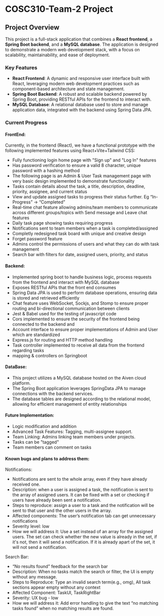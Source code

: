 # COSC310-Team-2 Project

## Project Overview
This project is a full-stack application that combines a **React frontend**, a **Spring Boot backend**, and a **MySQL database**. The application is designed to demonstrate a modern web development stack, with a focus on scalability, maintainability, and ease of deployment.

### Key Features
- **React Frontend**: A dynamic and responsive user interface built with React, leveraging modern web development practices such as component-based architecture and state management.
- **Spring Boot Backend**: A robust and scalable backend powered by Spring Boot, providing RESTful APIs for the frontend to interact with.
- **MySQL Database**: A relational database used to store and manage application data, integrated with the backend using Spring Data JPA.

### Current Progress
#### FrontEnd:
Currently, in the frontend (React), we have a functional prototype with the following implemented features using React+Vite+Tailwind CSS:
* Fully functioning login home page with "Sign up" and "Log In" features 
* Has password verification to ensure a valid 8 character, unique password with a hashing method
* The following page is an Admin & User Task management page with very basic design implemented to demonstrate functionality
* Tasks contain details about the task, a title, description, deadline, priority, assignee, and current status
* View and update assigned tasks to progress their status further. Eg “In-Progress” -> “Completed”
* Real-time chat feature allowing admins/team members to communicate across different groups/topics with Send message and Leave chat features
* Daily task page showing tasks requiring progress
* Notifications sent to team members when a task is completed/assigned
* Completly redesigned task board with unique and creative design
* Forget password feature
* Admins control the permissions of users and what they can do with task management
* Search bar with filters for date, assigned users, priority, and status

#### Backend:
* Implemented spring boot to handle business logic, process requests from the frontend and interact with MySQL database
* Exposes RESTful APIs that the front end consumes
* Spring Data JPA is used to perform database operations, ensuring data is stored and retrieved efficiently
* Chat feature uses WebSocket, Sockjs, and Stomp to ensure proper routing and bi-directional communication between clients
* Jest & Babel used for the testing of javascript code
* Cors implemented to ensure the security of the frontend being connected to the backend and
* Account interface to ensure proper implementations of Admin and User which are standardized
* Express.js for routing and HTTP method handling
* Task controller implemented to receive all data from the frontend regarding tasks
* mapping & controllers on Springboot

#### DataBase:
* This project utilizes a MySQL database hosted on the Aiven cloud platform.
* The Spring Boot application leverages SpringData JPA to manage connections with the backend services.
* The database tables are designed according to the relational model, allowing for efficient management of entity relationships

#### Future Implementation:
* Logic modification and addition
* Advanced Task Features: Tagging, multi-assignee support.
* Team Linking: Admins linking team members under projects.
* Tasks can be "tagged"
* Team members can comment on tasks

#### Known bugs and plans to address them:
Notifications:
* Notifications are sent to the whole array, even if they have already received one.
* Description: when a user is assigned a task, the notification is sent to the array of assigned users. It can be fixed with a set or checking if users have already been sent a notification.
* Steps to reproduce: assign a user to a task and the notification will be sent to that user and the other users in the array.
* Affected components: The user’s notification tab can get unnecessary notifications
* Severity level: low
* How we will address it: Use a set instead of an array for the assigned users. The set can check whether the new value is already in the set, if it's not, then it will send a notification. If it is already apart of the set, it will not send a notification.

Search Bar:
* “No results found” feedback for the search bar 
* Description: When no tasks match the search or filter, the UI is empty without any message.
* Steps to Reproduce: Type an invalid search term(e.g., omg), All task sections appear empty without any context
* Affected Component: TaskUI, TaskRightBar
* Severity: UX bug - low
* How we will address it: Add error handling to give the text “no matching tasks found” when no matching results are found.

